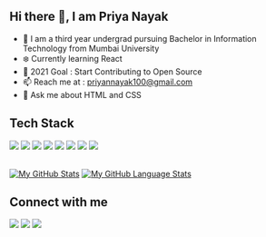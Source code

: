 <h2> Hi there 👋, I am Priya Nayak </h2>

<ul>
<li>🍁 I am a third year undergrad pursuing Bachelor in Information Technology from Mumbai University</li>
<li>❄️ Currently learning React </li>
<li>🌱 2021 Goal : Start Contributing to Open Source</li>
<li>📫 Reach me at : <a href="mailto:priyannayak100@gmail.com">priyannayak100@gmail.com</a> </li>
<li>💬 Ask me about HTML and CSS
</ul>

<h2>Tech Stack</h2>
<div>
    <img src="https://img.shields.io/badge/HTML-f7c5c5?style=for-the-badge&logo=html5">
    <img src="https://img.shields.io/badge/CSS3-f6f7c5?style=for-the-badge&logo=css3&logoColor=ffdc6b">
    <img src="https://img.shields.io/badge/JAVASCRIPT-e7d7a1?style=for-the-badge&logo=javascript">
    <img src="https://img.shields.io/badge/SASS-e7a1d8?style=for-the-badge&logo=sass">
    <img src="https://img.shields.io/badge/PYTHON-a1d7e7?style=for-the-badge&logo=python">
    <img src="https://img.shields.io/badge/C++-a1e7a1?style=for-the-badge&logo=">
    <img src="https://img.shields.io/badge/PHP-a1b4e7?style=for-the-badge&logo=php">
    <img src="https://img.shields.io/badge/MYSQL-a1e7de?style=for-the-badge&logo=mysql">
</div>
<br>

[![My GitHub Stats](https://github-readme-stats.vercel.app/api/?username=priya180975&count_private=true&theme=dark&showicons=true)]()
[![My GitHub Language Stats](https://github-readme-stats.vercel.app/api/top-langs/?username=priya180975&langs_count=5&theme=dark)]()


<h2>Connect with me </h2>
<a href="https://twitter.com/priya180975"><img src="https://img.shields.io/badge/TWITTER-92c8ff?style=for-the-badge&logo=twitter"></a>
<a href="https://www.linkedin.com/in/priya-nayak-564a6b203/"><img src="https://img.shields.io/badge/LINKEDIN-37393b?style=for-the-badge&logo=linkedin"></a>
<a href="mailto:priyannayak100@gmail.com"><img src="https://img.shields.io/badge/GMAIL-ffb0a6?style=for-the-badge&logo=gmail"></a>

